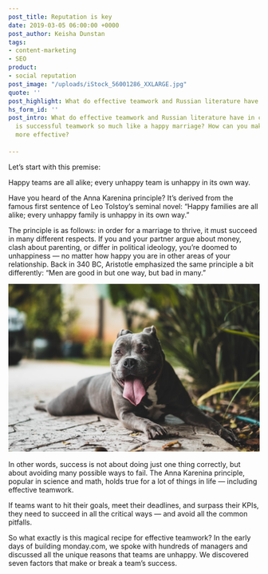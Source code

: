 ```yaml
---
post_title: Reputation is key
date: 2019-03-05 06:00:00 +0000
post_author: Keisha Dunstan
tags:
- content-marketing
- SEO
product:
- social reputation
post_image: "/uploads/iStock_56001286_XXLARGE.jpg"
quote: ''
post_highlight: What do effective teamwork and Russian literature have in common?
hs_form_id: ''
post_intro: What do effective teamwork and Russian literature have in common? Why
  is successful teamwork so much like a happy marriage? How can you make teamwork
  more effective?

---
```

Let’s start with this premise:

Happy teams are all alike; every unhappy team is unhappy in its own way.

Have you heard of the Anna Karenina principle? It’s derived from the famous first sentence of Leo Tolstoy’s seminal novel: “Happy families are all alike; every unhappy family is unhappy in its own way.”

The principle is as follows: in order for a marriage to thrive, it must succeed in many different respects. If you and your partner argue about money, clash about parenting, or differ in political ideology, you’re doomed to unhappiness — no matter how happy you are in other areas of your relationship. Back in 340 BC, Aristotle emphasized the same principle a bit differently: “Men are good in but one way, but bad in many.”

![](/uploads/christopher-ayme-157131.jpg)

In other words, success is not about doing just one thing correctly, but about avoiding many possible ways to fail. The Anna Karenina principle, popular in science and math, holds true for a lot of things in life — including effective teamwork.

If teams want to hit their goals, meet their deadlines, and surpass their KPIs, they need to succeed in all the critical ways — and avoid all the common pitfalls.

So what exactly is this magical recipe for effective teamwork? In the early days of building monday.com, we spoke with hundreds of managers and discussed all the unique reasons that teams are unhappy. We discovered seven factors that make or break a team’s success.